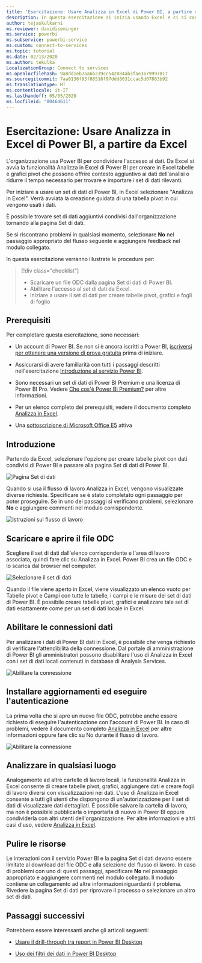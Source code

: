 ```yaml
---
title: 'Esercitazione: Usare Analizza in Excel di Power BI, a partire da Excel'
description: In questa esercitazione si inizia usando Excel e ci si connette alla pagina Set di dati di Power BI per importare i set di dati in Excel.
author: tejaskulkarni
ms.reviewer: davidiseminger
ms.service: powerbi
ms.subservice: powerbi-service
ms.custom: connect-to-services
ms.topic: tutorial
ms.date: 02/13/2020
ms.author: tekulka
LocalizationGroup: Connect to services
ms.openlocfilehash: 9a8dd1eb7aa6b239cc542884ab3fae3679997017
ms.sourcegitcommit: 7aa0136f93f88516f97ddd8031ccac5d07863b92
ms.translationtype: HT
ms.contentlocale: it-IT
ms.lasthandoff: 05/05/2020
ms.locfileid: "80464611"
---
```

# <a name="tutorial-use-power-bi-analyze-in-excel-starting-in-excel"></a>Esercitazione: Usare Analizza in Excel di Power BI, a partire da Excel

L'organizzazione usa Power BI per condividere l'accesso ai dati. Da Excel si avvia la funzionalità Analizza in Excel di Power BI per creare in Excel tabelle e grafici pivot che possono offrire contesto aggiuntivo ai dati dell'analisi o ridurre il tempo necessario per trovare e importare i set di dati rilevanti.

Per iniziare a usare un set di dati di Power BI, in Excel selezionare "Analizza in Excel". Verrà avviata la creazione guidata di una tabella pivot in cui vengono usati i dati.  

È possibile trovare set di dati aggiuntivi condivisi dall'organizzazione tornando alla pagina Set di dati.

Se si riscontrano problemi in qualsiasi momento, selezionare **No** nel passaggio appropriato del flusso seguente e aggiungere feedback nel modulo collegato.  

In questa esercitazione verranno illustrate le procedure per:

> [!div class="checklist"]
> * Scaricare un file ODC dalla pagina Set di dati di Power BI.
> * Abilitare l'accesso al set di dati da Excel.
> * Iniziare a usare il set di dati per creare tabelle pivot, grafici e fogli di foglio

## <a name="prerequisites"></a>Prerequisiti

Per completare questa esercitazione, sono necessari:

* Un account di Power BI. Se non si è ancora iscritti a Power BI, [iscriversi per ottenere una versione di prova gratuita](https://app.powerbi.com/signupredirect?pbi_source=web) prima di iniziare.

* Assicurarsi di avere familiarità con tutti i passaggi descritti nell'esercitazione [Introduzione al servizio Power BI](https://docs.microsoft.com/power-bi/service-get-started).

* Sono necessari un set di dati di Power BI Premium e una licenza di Power BI Pro. Vedere [Che cos'è Power BI Premium?](https://docs.microsoft.com/power-bi/service-premium-what-is) per altre informazioni.

* Per un elenco completo dei prerequisiti, vedere il documento completo [Analizza in Excel](https://docs.microsoft.com/power-bi/service-analyze-in-excel#requirements).

* Una [sottoscrizione di Microsoft Office E5](https://www.microsoft.com/microsoft-365/business/office-365-enterprise-e5-business-software?activetab=pivot%3aoverviewtab) attiva

## <a name="get-started"></a>Introduzione

Partendo da Excel, selezionare l'opzione per creare tabelle pivot con dati condivisi di Power BI e passare alla pagina Set di dati di Power BI.

![Pagina Set di dati](media/service-tutorial-analyze-in-excel/tutorial-analyze-in-excel-01.png)

Quando si usa il flusso di lavoro Analizza in Excel, vengono visualizzate diverse richieste. Specificare se è stato completato ogni passaggio per poter proseguire. Se in uno dei passaggi si verificano problemi, selezionare **No** e aggiungere commenti nel modulo corrispondente.

![Istruzioni sul flusso di lavoro](media/service-tutorial-analyze-in-excel/tutorial-analyze-in-excel-02.png)

## <a name="download-and-open-the-odc-file"></a>Scaricare e aprire il file ODC

Scegliere il set di dati dall'elenco corrispondente e l'area di lavoro associata, quindi fare clic su Analizza in Excel. Power BI crea un file ODC e lo scarica dal browser nel computer.

![Selezionare il set di dati](media/service-tutorial-analyze-in-excel/tutorial-analyze-in-excel-03.png)

Quando il file viene aperto in Excel, viene visualizzato un elenco vuoto per Tabelle pivot e Campi con tutte le tabelle, i campi e le misure del set di dati di Power BI. È possibile creare tabelle pivot, grafici e analizzare tale set di dati esattamente come per un set di dati locale in Excel.

## <a name="enable-data-connections"></a>Abilitare le connessioni dati

Per analizzare i dati di Power BI dati in Excel, è possibile che venga richiesto di verificare l'attendibilità della connessione. Dal portale di amministrazione di Power BI gli amministratori possono disabilitare l'uso di Analizza in Excel con i set di dati locali contenuti in database di Analysis Services.

![Abilitare la connessione](media/service-tutorial-analyze-in-excel/tutorial-analyze-in-excel-04.png)

## <a name="install-updates-and-authenticate"></a>Installare aggiornamenti ed eseguire l'autenticazione

La prima volta che si apre un nuovo file ODC, potrebbe anche essere richiesto di eseguire l'autenticazione con l'account di Power BI.  In caso di problemi, vedere il documento completo [Analizza in Excel](https://docs.microsoft.com/power-bi/service-analyze-in-excel#sign-in-to-power-bi ) per altre informazioni oppure fare clic su No durante il flusso di lavoro.

![Abilitare la connessione](media/service-tutorial-analyze-in-excel/tutorial-analyze-in-excel-05.png)

## <a name="analyze-away"></a>Analizzare in qualsiasi luogo

Analogamente ad altre cartelle di lavoro locali, la funzionalità Analizza in Excel consente di creare tabelle pivot, grafici, aggiungere dati e creare fogli di lavoro diversi con visualizzazioni nei dati. L'uso di Analizza in Excel consente a tutti gli utenti che dispongono di un'autorizzazione per il set di dati di visualizzare dati dettagliati. È possibile salvare la cartella di lavoro, ma non è possibile pubblicarla o importarla di nuovo in Power BI oppure condividerla con altri utenti dell'organizzazione. Per altre informazioni e altri casi d'uso, vedere [Analizza in Excel](https://docs.microsoft.com/power-bi/service-analyze-in-excel#analyze-away).

## <a name="clean-up-resources"></a>Pulire le risorse

Le interazioni con il servizio Power BI e la pagina Set di dati devono essere limitate al download del file ODC e alla selezione del flusso di lavoro. In caso di problemi con uno di questi passaggi, specificare **No** nel passaggio appropriato e aggiungere commenti nel modulo collegato. Il modulo contiene un collegamento ad altre informazioni riguardanti il problema. Rivedere la pagina Set di dati per riprovare il processo o selezionare un altro set di dati.

## <a name="next-steps"></a>Passaggi successivi

Potrebbero essere interessanti anche gli articoli seguenti:

* [Usare il drill-through tra report in Power BI Desktop](https://docs.microsoft.com/power-bi/desktop-cross-report-drill-through)

* [Uso dei filtri dei dati in Power BI Desktop](https://docs.microsoft.com/power-bi/visuals/power-bi-visualization-slicers)
